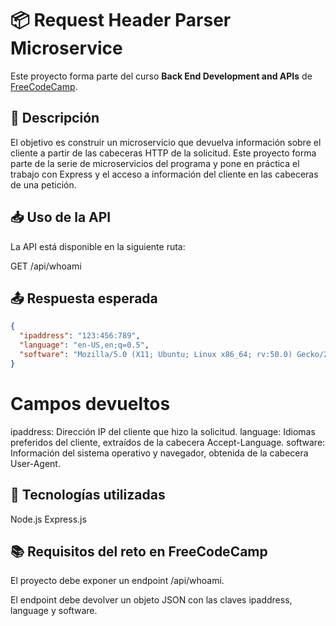 # 📦 Request Header Parser Microservice

Este proyecto forma parte del curso **Back End Development and APIs** de [FreeCodeCamp](https://www.freecodecamp.org/).

## 🧾 Descripción

El objetivo es construir un microservicio que devuelva información sobre el cliente a partir de las cabeceras HTTP de la solicitud. Este proyecto forma parte de la serie de microservicios del programa y pone en práctica el trabajo con Express y el acceso a información del cliente en las cabeceras de una petición.

## 📥 Uso de la API

La API está disponible en la siguiente ruta:

GET /api/whoami


## 📤 Respuesta esperada

```json
{
  "ipaddress": "123:456:789",
  "language": "en-US,en;q=0.5",
  "software": "Mozilla/5.0 (X11; Ubuntu; Linux x86_64; rv:50.0) Gecko/20100101 Firefox/50.0"
}
```

# Campos devueltos

ipaddress: Dirección IP del cliente que hizo la solicitud.
language: Idiomas preferidos del cliente, extraídos de la cabecera Accept-Language.
software: Información del sistema operativo y navegador, obtenida de la cabecera User-Agent.

## 🚀 Tecnologías utilizadas

Node.js
Express.js

## 📚 Requisitos del reto en FreeCodeCamp
El proyecto debe exponer un endpoint /api/whoami.

El endpoint debe devolver un objeto JSON con las claves ipaddress, language y software.
